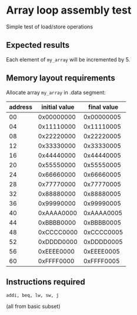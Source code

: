 # Array loop assembly test

Simple test of load/store operations

## Expected results

Each element of `my_array` will be incremented by 5.

## Memory layout requirements

Allocate array `my_array` in .data segment:

| address | initial value | final value |
|---------|---------------|-------------|
| 00      | 0x00000000    | 0x00000005  | 
| 04      | 0x11110000    | 0x11110005  | 
| 08      | 0x22220000    | 0x22220005  | 
| 12      | 0x33330000    | 0x33330005  | 
| 16      | 0x44440000    | 0x44440005  | 
| 20      | 0x55550000    | 0x55550005  | 
| 24      | 0x66660000    | 0x66660005  | 
| 28      | 0x77770000    | 0x77770005  | 
| 32      | 0x88880000    | 0x88880005  | 
| 36      | 0x99990000    | 0x99990005  | 
| 40      | 0xAAAA0000    | 0xAAAA0005  | 
| 44      | 0xBBBB0000    | 0xBBBB0005  | 
| 48      | 0xCCCC0000    | 0xCCCC0005  | 
| 52      | 0xDDDD0000    | 0xDDDD0005  | 
| 56      | 0xEEEE0000    | 0xEEEE0005  | 
| 60      | 0xFFFF0000    | 0xFFFF0005  | 


## Instructions required

 `addi, beq, lw, sw, j`
 
(all from basic subset)
